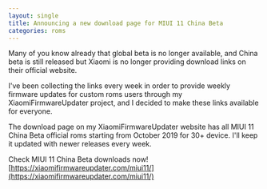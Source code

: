 ```yaml
---
layout: single
title: Announcing a new download page for MIUI 11 China Beta
categories: roms
---
```


Many of you know already that global beta is no longer available, and China beta is still released but Xiaomi is no longer providing download links on their official website.

I've been collecting the links every week in order to provide weekly firmware updates for custom roms users through my XiaomiFirmwareUpdater project, and I decided to make these links available for everyone.

The download page on my XiaomiFirmwareUpdater website has all MIUI 11 China Beta official roms starting from October 2019 for 30+ device. I'll keep it updated with newer releases every week.

Check MIUI 11 China Beta downloads now! [https://xiaomifirmwareupdater.com/miui11/](https://xiaomifirmwareupdater.com/miui11/)
